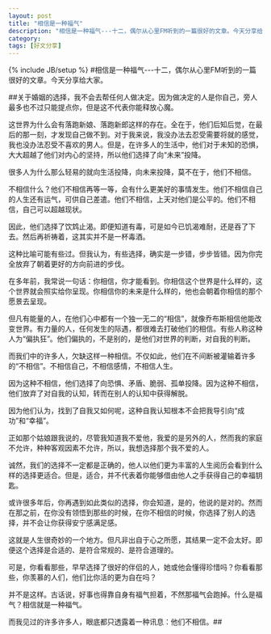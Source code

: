 ```yaml
---
layout: post
title: "相信是一种福气"
description: "相信是一种福气---十二，偶尔从心里FM听到的一篇很好的文章。今天分享给大家。关于婚姻的选择，我不会去帮任何人做决定。因为做决定的人是你自己，旁人最多也不过只能提点你，但是这不代表你能释放心魔。这世界为什么会有落跑新娘、落跑新郎这样的存在。全在于，他们后知后觉，在最后的那一刻，才发现自己做不到。对于我来说，我没办法去忍受需要将就的感觉，我也没办法忍受不喜欢的男人。但是，在许多人的生活中，他们对于未知的恐惧，大大超越了他们对内心的坚持，所以他们选择了向“未来”投降。"
category: 
tags: [好文分享]
---
```

{% include JB/setup %}
#相信是一种福气---十二，偶尔从心里FM听到的一篇很好的文章。今天分享给大家。

##关于婚姻的选择，我不会去帮任何人做决定。因为做决定的人是你自己，旁人最多也不过只能提点你，但是这不代表你能释放心魔。

这世界为什么会有落跑新娘、落跑新郎这样的存在。全在于，他们后知后觉，在最后的那一刻，才发现自己做不到。对于我来说，我没办法去忍受需要将就的感觉，我也没办法忍受不喜欢的男人。但是，在许多人的生活中，他们对于未知的恐惧，大大超越了他们对内心的坚持，所以他们选择了向“未来”投降。

很多人为什么那么轻易的就向生活投降，向未来投降，莫不在于，他们不相信。

不相信什么？他们不相信再等一等，会有什么更美好的事情发生。他们不相信自己的人生还有运气，可供自己差遣。他们不相信，上天对他们是公平的。他们不相信，自己可以超越现状。

因此，他们选择了饮鸩止渴。即便知道有毒，可是如今已饥渴难耐，还是吞了下去。然后再祈祷着，这其实并不是一杯毒酒。

这种比喻可能有些过。但我认为，有些选择，确实是一步错，步步皆错。因为你完全放弃了朝着更好的方向前进的步伐。

在多年前，我常说一句话：你相信，你才能看到。你相信这个世界是什么样的，这个世界就会照实给你呈现。你相信你的未来是什么样的，他也会朝着你相信的那个愿景去呈现。

但凡有能量的人，在他们心中都有一个独一无二的“相信”，就像乔布斯相信他能改变世界。有力量的人，任何发生的际遇，都很难去打破他们的相信。有些人称这种人为“偏执狂”。他们偏执的，不是别的，是他们对世界的判断，对自我的判断。

而我们中的许多人，欠缺这样一种相信。不仅如此，他们在不间断被灌输着许多的“不相信”。不相信自己，不相信感情，不相信人生。

因为这种不相信，他们选择了向恐惧、矛盾、脆弱、孤单投降。因为这种不相信，他们放弃了对自我的认知，转而在别人的认知中获得解脱。

因为他们认为，找到了自我又如何呢，这种自我认知根本不会把我导引向“成功”和“幸福”。

正如那个姑娘跟我说的，尽管我知道我不爱他，我爱的是另外的人，然而我的家庭不允许，种种客观因素不允许，所以，我想选择那个我不爱的人。

诚然，我们的选择不一定都是正确的，他人以他们更为丰富的人生阅历会看到什么样的选择更适合。但是，适合，并不代表着你能够借由他人之手获得自己的幸福钥匙。

或许很多年后，你再遇到如此类似的选择，你会知道，是的，他说的是对的。然而在那之前，在你没有领悟到那些的时候，在你不相信的时候，你选择了别人的选择，并不会让你获得安宁感满足感。

这就是人生很奇妙的一个地方。但凡非出自于心之所愿，其结果一定不会太好。即便这个选择是合适的、是符合常规的、是符合道理的。

可是，你看看那些，早早选择了很好的伴侣的人，她或他会懂得珍惜吗？你看看那些，你羡慕的人们，他们比你活的更为自在吗？

并不是这样。古话说，好事也得靠自身有福气担着，不然那福气会跑掉。什么是福气？相信就是一种福气。

而我见过的许多许多人，眼底都只透露着一种讯息：他们不相信。##